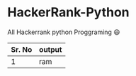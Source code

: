 # HackerRank-Python
All Hackerrank python Proggraming :smile:

Sr. No | output
------ | ------
  1    | ram
